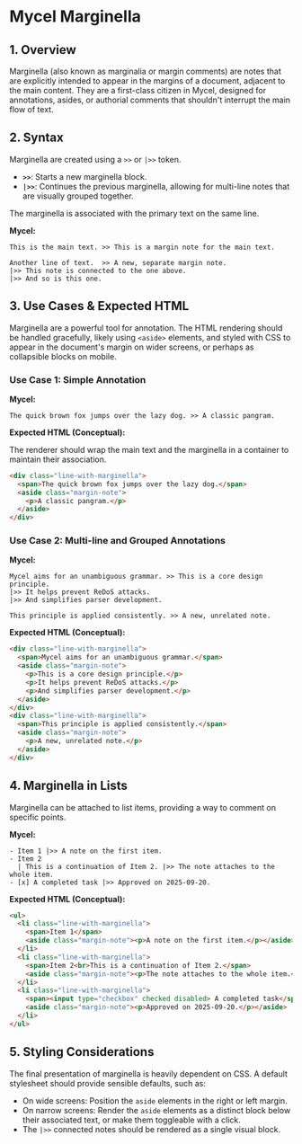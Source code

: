 # Mycel Marginella

## 1. Overview

Marginella (also known as marginalia or margin comments) are notes that are explicitly intended to appear in the margins of a document, adjacent to the main content. They are a first-class citizen in Mycel, designed for annotations, asides, or authorial comments that shouldn't interrupt the main flow of text.

## 2. Syntax

Marginella are created using a `>>` or `|>>` token.

- **`>>`**: Starts a new marginella block.
- **`|>>`**: Continues the previous marginella, allowing for multi-line notes that are visually grouped together.

The marginella is associated with the primary text on the same line.

**Mycel:**
```mycel
This is the main text. >> This is a margin note for the main text.

Another line of text.  >> A new, separate margin note.
|>> This note is connected to the one above.
|>> And so is this one.
```

## 3. Use Cases & Expected HTML

Marginella are a powerful tool for annotation. The HTML rendering should be handled gracefully, likely using `<aside>` elements, and styled with CSS to appear in the document's margin on wider screens, or perhaps as collapsible blocks on mobile.

### Use Case 1: Simple Annotation

**Mycel:**
```mycel
The quick brown fox jumps over the lazy dog. >> A classic pangram.
```

**Expected HTML (Conceptual):**

The renderer should wrap the main text and the marginella in a container to maintain their association.

```html
<div class="line-with-marginella">
  <span>The quick brown fox jumps over the lazy dog.</span>
  <aside class="margin-note">
    <p>A classic pangram.</p>
  </aside>
</div>
```

### Use Case 2: Multi-line and Grouped Annotations

**Mycel:**
```mycel
Mycel aims for an unambiguous grammar. >> This is a core design principle.
|>> It helps prevent ReDoS attacks.
|>> And simplifies parser development.

This principle is applied consistently. >> A new, unrelated note.
```

**Expected HTML (Conceptual):**

```html
<div class="line-with-marginella">
  <span>Mycel aims for an unambiguous grammar.</span>
  <aside class="margin-note">
    <p>This is a core design principle.</p>
    <p>It helps prevent ReDoS attacks.</p>
    <p>And simplifies parser development.</p>
  </aside>
</div>
<div class="line-with-marginella">
  <span>This principle is applied consistently.</span>
  <aside class="margin-note">
    <p>A new, unrelated note.</p>
  </aside>
</div>
```

## 4. Marginella in Lists

Marginella can be attached to list items, providing a way to comment on specific points.

**Mycel:**
```mycel
- Item 1 |>> A note on the first item.
- Item 2
  | This is a continuation of Item 2. |>> The note attaches to the whole item.
- [x] A completed task |>> Approved on 2025-09-20.
```

**Expected HTML (Conceptual):**

```html
<ul>
  <li class="line-with-marginella">
    <span>Item 1</span>
    <aside class="margin-note"><p>A note on the first item.</p></aside>
  </li>
  <li class="line-with-marginella">
    <span>Item 2<br>This is a continuation of Item 2.</span>
    <aside class="margin-note"><p>The note attaches to the whole item.</p></aside>
  </li>
  <li class="line-with-marginella">
    <span><input type="checkbox" checked disabled> A completed task</span>
    <aside class="margin-note"><p>Approved on 2025-09-20.</p></aside>
  </li>
</ul>
```

## 5. Styling Considerations

The final presentation of marginella is heavily dependent on CSS. A default stylesheet should provide sensible defaults, such as:

- On wide screens: Position the `aside` elements in the right or left margin.
- On narrow screens: Render the `aside` elements as a distinct block below their associated text, or make them toggleable with a click.
- The `|>>` connected notes should be rendered as a single visual block.
